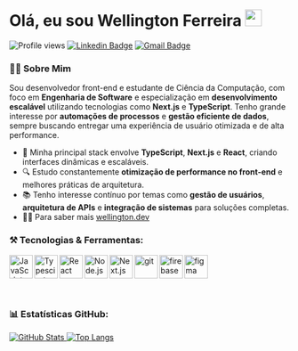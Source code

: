 # Olá, eu sou Wellington Ferreira <img src="https://raw.githubusercontent.com/kaueMarques/kaueMarques/master/hi.gif" height="30px">

![Profile views](https://komarev.com/ghpvc/?username=WellingtonFerreira018&color=blue)
[![Linkedin Badge](https://img.shields.io/badge/-WellingtonFerreira-blue?style=flat-square&logo=Linkedin&logoColor=white&link=https://www.linkedin.com/in/wellington-ferreira-9b087224b/)](https://www.linkedin.com/in/wellington-ferreira-9b087224b/)
[![Gmail Badge](https://img.shields.io/badge/-wellingtonf@alunos.utfpr.edu.br-red?style=flat-square&logo=Gmail&logoColor=white&link=mailto:wellingtonf@alunos.utfpr.edu.br)](mailto:wellingtonf@alunos.utfpr.edu.br)

### 🧑‍💻 Sobre Mim

Sou desenvolvedor front-end e estudante de Ciência da Computação, com foco em **Engenharia de Software** e especialização em **desenvolvimento escalável** utilizando tecnologias como **Next.js** e **TypeScript**. Tenho grande interesse por **automações de processos** e **gestão eficiente de dados**, sempre buscando entregar uma experiência de usuário otimizada e de alta performance.

- 🚀 Minha principal stack envolve **TypeScript**, **Next.js** e **React**, criando interfaces dinâmicas e escaláveis.
- 🔍 Estudo constantemente **otimização de performance no front-end** e melhores práticas de arquitetura.
- 📚 Tenho interesse contínuo por temas como **gestão de usuários**, **arquitetura de APIs** e **integração de sistemas** para soluções completas.
- 👨‍💻 Para saber mais <a href="https://devwellington.com.br/">wellington.dev</a>


### ⚒️ Tecnologias & Ferramentas:

<a href="https://developer.mozilla.org/en-US/docs/Web/JavaScript" target="_blank"> <img align="left" alt="JavaScript" height ="42px"  src="https://raw.githubusercontent.com/rahul-jha98/github_readme_icons/main/language_and_tools/square/javascript/javascript.svg"> </a>
<a href="https://www.typescriptlang.org/" target="_blank"><img align="left" alt="Typescirpt" height ="42px" src="https://raw.githubusercontent.com/rahul-jha98/github_readme_icons/main/language_and_tools/square/typescript/typescript.svg"></a>
<a href="https://reactjs.org/" target="_blank"> <img align="left" alt="React" height ="42px" src="https://raw.githubusercontent.com/rahul-jha98/github_readme_icons/main/language_and_tools/square/react/react.svg"></a>
<a href="https://nodejs.org" target="_blank"><img align="left" alt="Node.js" height ="42px" src="https://raw.githubusercontent.com/rahul-jha98/github_readme_icons/main/language_and_tools/square/node/node.svg"></a>
<a href="https://nextjs.org/" target="_blank"><img align="left" alt="Next.js" height ="42px" src="https://www.datocms-assets.com/98835/1684410508-image-7.png"></a>
<a href="https://git-scm.com/" target="_blank"> <img src="https://raw.githubusercontent.com/rahul-jha98/github_readme_icons/main/language_and_tools/square/git-scm/git-scm.svg" align="left" alt="git" height='42px'/> </a>
<a href="https://www.figma.com/" target="_blank"> <img src="https://raw.githubusercontent.com/rahul-jha98/github_readme_icons/main/language_and_tools/square/figma/figma.svg" alt="figma" height='42px'/> </a>
<a href="https://firebase.google.com/" target="_blank"> <img align="left" src="https://raw.githubusercontent.com/rahul-jha98/github_readme_icons/main/language_and_tools/square/firebase/firebase.svg" alt="firebase" height ="42px"/> </a>

<br>

### 📊 Estatísticas GitHub:
<a href='https://github.com/WellingtonFerreira018/github-stats-transparent'>
  
![GitHub Stats](https://github-readme-stats.vercel.app/api?username=WellingtonFerreira018&show_icons=true&theme=dark)
![Top Langs](https://github-readme-stats.vercel.app/api/top-langs/?username=WellingtonFerreira018&layout=compact&theme=dark&langs_count=5)

</a>
